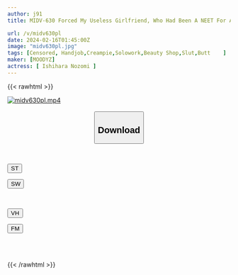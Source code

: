 ```yaml
---
author: j91
title: MIDV-630 Forced My Useless Girlfriend, Who Had Been A NEET For A Year, To Work At A Beauty Salon... Insert 2 Cm Of The Erect Penis Sticking Out Of The Paper Pants Through The Panties! She Even Enjoyed Creampie Without Telling Me...! ? Nozomi Ishihara

url: /v/midv630pl
date: 2024-02-16T01:45:00Z
image: "midv630pl.jpg"
tags: [Censored, Handjob,Creampie,Solowork,Beauty Shop,Slut,Butt	]
maker: [MOODYZ]
actress: [ Ishihara Nozomi ]
---
```



{{< rawhtml >}}

<div class="video" data-videoid="j7Abr7m6QBczlJQ">
    <a href="javascript:;">
        <img src="/v/midv630pl/midv630pl.jpg" width="WIDTH" height="HEIGHT" alt="midv630pl.mp4" loading="lazy">
    </a>
</div>

<script type="text/javascript" src="https://j91.asia/asset/on-demand-st.js"></script>

<br>
  <link rel="stylesheet" href="https://j91.asia/asset/bs5.css">
  
  <center>
  <button class="btn btn-primary" type="button" data-bs-toggle="collapse" data-bs-target=".multi-collapse" aria-expanded="false" aria-controls="multiCollapseExample1 multiCollapseExample2"><h2>Download</h2></button></center>
</p>
<div class="row">
  <div class="col">
    <div class="collapse multi-collapse" id="multiCollapseExample1">
      <div class="card card-body">
	      	      <br>
<div class="buttons">  
<p><a href="https://streamtape.to/v/j7Abr7m6QBczlJQ" target="_blank"><button class="btn-hover color-3"><i class="fa fa-download"></i> ST</button></a></p>
<p><a href="https://cdnwish.com/hjjtbl2bi50m" target="_blank"><button class="btn-hover color-2"><i class="fa fa-download"></i> SW</button></a></p></div>
    </div>
  </div>
</div>
  <div class="col">
    <div class="collapse multi-collapse" id="multiCollapseExample2">
      <div class="card card-body">
	      <br>
<div class="buttons">
<p><a href="javascript:;" target="_blank"><button class="btn-hover color-9"><i class="fa fa-download"></i> VH</button></a></p>
<p><a href="javascript:;"><button class="btn-hover color-8"><i class="fa fa-download"></i> FM</button></a></p></div>
<br><br>
      </div>
    </div>
  </div>
</div>

{{< /rawhtml >}}